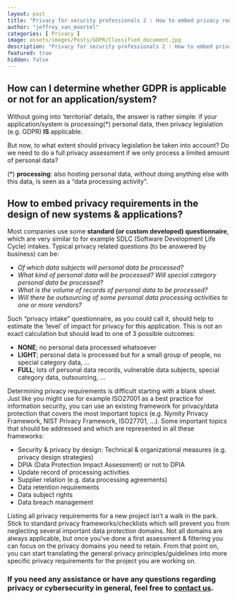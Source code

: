 ```yaml
---
layout: post
title: "Privacy for security professionals 2 : How to embed privacy requirements in the design of new systems & applications?"
author: "jeffrey_van_moortel"
categories: [ Privacy ]
image: assets/images/Posts/GDPR/Classified_document.jpg
description: "Privacy for security professionals 2 : How to embed privacy requirements in the design of new systems & applications?"
featured: true
hidden: false
---
```


## How can I determine whether GDPR is applicable or not for an application/system?
Without going into ‘territorial’ details, the answer is rather simple: if your application/system is processing(*) personal data, then privacy legislation (e.g. GDPR) **IS** applicable.

But now, to what extent should privacy legislation be taken into account? Do we need to do a full privacy assessment if we only process a limited amount of personal data?

(*) **processing**: also hosting personal data, without doing anything else with this data, is seen as a “data processing activity”.

## How to embed privacy requirements in the design of new systems & applications?
Most companies use some **standard (or custom developed) questionnaire**, which are very similar to for example SDLC (Software Development Life Cycle) intakes. Typical privacy related questions (to be answered by business) can be:

- *Of which data subjects will personal data be processed?*
- *What kind of personal data will be processed? Will special category personal data be processed?*
- *What is the volume of records of personal data to be processed?*
- *Will there be outsourcing of some personal data processing activities to one or more vendors?*

Such “privacy intake” questionnaire, as you could call it, should help to estimate the ‘level’ of impact for privacy for this application. This is not an exact calculation but should lead to one of 3 possible outcomes:

- **NONE**; no personal data processed whatsoever
- **LIGHT**; personal data is processed but for a small group of people, no special category data, …
- **FULL**; lots of personal data records, vulnerable data subjects, special category data, outsourcing, …

Determining privacy requirements is difficult starting with a blank sheet. Just like you might use for example ISO27001 as a best practice for information security, you can use an existing framework for privacy/data protection that covers the most important topics (e.g. Nymity Privacy Framework, NIST Privacy Framework, ISO27701, …). Some important topics that should be addressed and which are represented in all these frameworks:

- Security & privacy by design: Technical & organizational measures (e.g. privacy design strategies)
- DPIA (Data Protection Impact Assessment) or not to DPIA
- Update record of processing activities
- Supplier relation (e.g. data processing agreements)
- Data retention requirements
- Data subject rights
- Data breach management

Listing all privacy requirements for a new project isn’t a walk in the park. Stick to standard privacy frameworks/checklists which will prevent you from neglecting several important data protection domains. Not all domains are always applicable, but once you’ve done a first assessment & filtering you can focus on the privacy domains you need to retain. From that point on, you can start translating the general privacy principles/guidelines into more specific privacy requirements for the project you are working on.


### If you need any assistance or have any questions regarding privacy or cybersecurity in general, feel free to [contact us](https://www.ordina.be/diensten/security-and-privacy/).